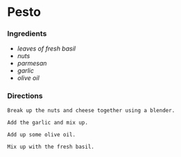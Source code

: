 # Pesto

### Ingredients
* *leaves of fresh basil*
* *nuts*
* *parmesan* 
* *garlic*
* *olive oil*

### Directions
```
Break up the nuts and cheese together using a blender.

Add the garlic and mix up.

Add up some olive oil.

Mix up with the fresh basil.

```